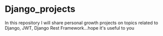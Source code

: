 # Django_projects
In this repository I will share personal growth projects on topics related to Django, JWT, Django Rest Framework...hope it's useful to you
